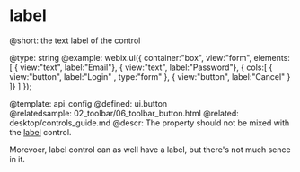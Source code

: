 label
=============


@short:
	the text label of the control

@type: string
@example:
webix.ui({
	container:"box",
	view:"form",
	elements:[
		{ view:"text", label:"Email"},
		{ view:"text", label:"Password"},
		{ cols:[
				{ view:"button", label:"Login" , type:"form" },
				{ view:"button", label:"Cancel" }
		]}
	]
});

@template:	api_config
@defined:	ui.button	
@relatedsample:
	02_toolbar/06_toolbar_button.html
@related:
	desktop/controls_guide.md
@descr:
The property should not be mixed with the [label](api/refs/ui.label.md) control. 

Morevoer, label control can as well have a label, but there's not much sence in it. 

